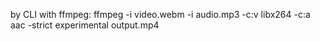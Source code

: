 

by CLI with ffmpeg:
ffmpeg -i video.webm -i audio.mp3 -c:v libx264 -c:a aac -strict experimental output.mp4
